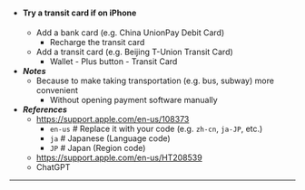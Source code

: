 - #### Try a transit card if on iPhone
    - Add a bank card (e.g. China UnionPay Debit Card)
        - Recharge the transit card
    - Add a transit card (e.g. Beijing T-Union Transit Card)
        - Wallet - Plus button - Transit Card
- ***Notes***
    - Because to make taking transportation (e.g. bus, subway) more convenient
        - Without opening payment software manually
- ***References***
    - https://support.apple.com/en-us/108373
        - `en-us` # Replace it with your code (e.g. `zh-cn`, `ja-JP`, etc.)
        - `ja` # Japanese (Language code)
        - `JP` # Japan (Region code)
    - https://support.apple.com/en-us/HT208539
    - ChatGPT
- ---
